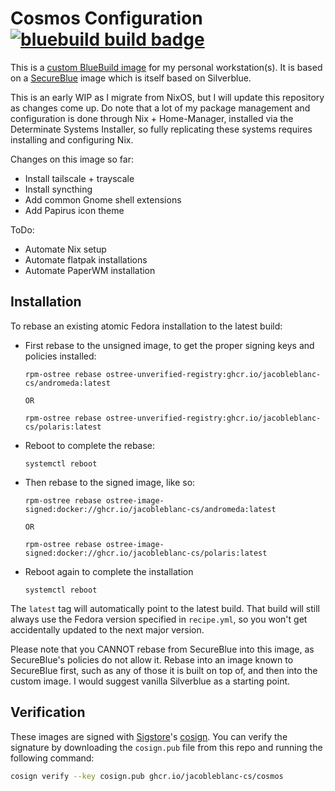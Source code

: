 # Cosmos Configuration &nbsp; [![bluebuild build badge](https://github.com/jacobleblanc-cs/cosmos/actions/workflows/build.yml/badge.svg)](https://github.com/jacobleblanc-cs/cosmos/actions/workflows/build.yml)

This is a [custom BlueBuild image](https://github.com/blue-build/template) for my personal workstation(s). It is based on a [SecureBlue](https://github.com/secureblue/secureblue) image which is itself based on Silverblue.

This is an early WIP as I migrate from NixOS, but I will update this repository as changes come up. Do note that a lot of my package management and configuration is done through Nix + Home-Manager, installed via the Determinate Systems Installer, so fully replicating these systems requires installing and configuring Nix.

Changes on this image so far:
 - Install tailscale + trayscale
 - Install syncthing
 - Add common Gnome shell extensions
 - Add Papirus icon theme

ToDo:
 - Automate Nix setup
 - Automate flatpak installations
 - Automate PaperWM installation


## Installation


To rebase an existing atomic Fedora installation to the latest build:

- First rebase to the unsigned image, to get the proper signing keys and policies installed:
  ```
  rpm-ostree rebase ostree-unverified-registry:ghcr.io/jacobleblanc-cs/andromeda:latest

  OR

  rpm-ostree rebase ostree-unverified-registry:ghcr.io/jacobleblanc-cs/polaris:latest
  ```
- Reboot to complete the rebase:
  ```
  systemctl reboot
  ```
- Then rebase to the signed image, like so:
  ```
  rpm-ostree rebase ostree-image-signed:docker://ghcr.io/jacobleblanc-cs/andromeda:latest

  OR

  rpm-ostree rebase ostree-image-signed:docker://ghcr.io/jacobleblanc-cs/polaris:latest
  ```
- Reboot again to complete the installation
  ```
  systemctl reboot
  ```

The `latest` tag will automatically point to the latest build. That build will still always use the Fedora version specified in `recipe.yml`, so you won't get accidentally updated to the next major version.

Please note that you CANNOT rebase from SecureBlue into this image, as SecureBlue's policies do not allow it. Rebase into an image known to SecureBlue first, such as any of those it is built on top of, and then into the custom image. I would suggest vanilla Silverblue as a starting point.


## Verification

These images are signed with [Sigstore](https://www.sigstore.dev/)'s [cosign](https://github.com/sigstore/cosign). You can verify the signature by downloading the `cosign.pub` file from this repo and running the following command:

```bash
cosign verify --key cosign.pub ghcr.io/jacobleblanc-cs/cosmos
```
